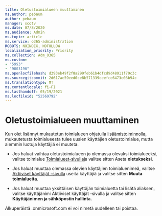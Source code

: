 ```yaml
---
title: Oletustoimialueen muuttaminen
ms.author: pebaum
author: pebaum
manager: scotv
ms.date: 07/8/2020
ms.audience: Admin
ms.topic: article
ms.service: o365-administration
ROBOTS: NOINDEX, NOFOLLOW
localization_priority: Priority
ms.collection: Adm_O365
ms.custom:
- "5993"
- "9003196"
ms.openlocfilehash: d293eb49f2f8a299feb61b4dfcd9d48011f79c3c
ms.sourcegitcommit: 2d617ae59eed0ce8b571339ceefce6473c03b94c
ms.translationtype: MT
ms.contentlocale: fi-FI
ms.lasthandoff: 05/19/2021
ms.locfileid: "52569792"
---
```

# <a name="change-default-domain"></a>Oletustoimialueen muuttaminen

Kun olet lisännyt mukautetun toimialueen ohjatulla [lisäämistoiminnolla](https://admin.microsoft.com/Adminportal#/Domains/Wizard), mukautetusta toimialueesta tulee uusien käyttäjien oletustoimialue, mutta aiemmin luotuja käyttäjiä ei muuteta.

- Jos haluat vaihtaa oletustoimialueen jo olemassa olevaksi toimialueeksi, valitse toimialue [Toimialueet-sivulla](https://admin.microsoft.com/Adminportal/Home#/Domains)ja valitse sitten Aseta **oletukseksi**.

- Jos haluat muuttaa olemassa olevien käyttäjien toimialuenimeä, valitse [Aktiiviset käyttäjät -sivulla](https://admin.microsoft.com/Adminportal/Home#/users) useita käyttäjiä ja valitse sitten **Muuta toimialueita**.

- Jos haluat muuttaa yksittäisen käyttäjän toimialuetta tai lisätä [](https://admin.microsoft.com/Adminportal/Home#/users) aliaksen, valitse käyttäjänimi Aktiiviset käyttäjät -sivulla ja valitse sitten **Käyttäjänimen ja sähköpostin hallinta.**

Alkuperäistä .onmicrosoft.com ei voi nimetä uudelleen tai poistaa.